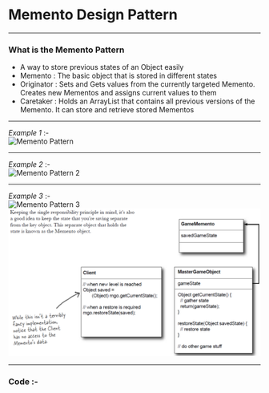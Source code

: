 # Memento Design Pattern

***
### What is the Memento Pattern
-	A way to store previous states of an Object easily
-	Memento : The basic object that is stored in different states
-	Originator : Sets and Gets values from the currently targeted Memento. Creates new Mementos and assigns current values to them
-	Caretaker : Holds an ArrayList that contains all previous versions of the Memento. It can store and retrieve stored Mementos

***
_Example 1_ :-  
![Memento Pattern](http://www.dofactory.com/images/diagrams/net/memento.gif)

***
_Example 2_ :-  
![Memento Pattern 2](https://www.tutorialspoint.com/design_pattern/images/memento_pattern_uml_diagram.jpg)

***
_Example 3_ :-  
![Memento Pattern 3](https://images0.cnblogs.com/blog/325852/201305/12101828-5b64ca7044f94f4b9ed0647f2077894d.png)
![Memento Pattern 3](/assets/image/Memento3.png)

***
### Code :-
<script src="https://gist.github.com/KushalKatta/3f1d242d40a01877cf7d7b11a6182f6f.js"></script>
